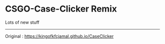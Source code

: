 # CSGO-Case-Clicker Remix

Lots of new stuff

---

Original : 
 https://kingofkfcjamal.github.io/CaseClicker
